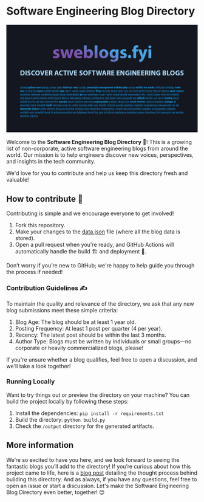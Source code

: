 # Software Engineering Blog Directory

![Repo Banner](imgs/sweblogs_banner.webp)

Welcome to the __Software Engineering Blog Directory__ 🙂! This is a growing list of non-corporate, active software engineering blogs from around the world. Our mission is to help engineers discover new voices, perspectives, and insights in the tech community.

We'd love for you to contribute and help us keep this directory fresh and valuable!

## How to contribute 🚀

Contributing is simple and we encourage everyone to get involved!

1. Fork this repository.
1. Make your changes to the [data.json](https://github.com/rtdev-com/swe-blog-directory/blob/main/data.json) file (where all the blog data is stored).
1. Open a pull request when you're ready, and GitHub Actions will automatically handle the build 🏗 and deployment 🚀.

Don’t worry if you’re new to GitHub; we're happy to help guide you through the process if needed!

### Contribution Guidelines ✍️

To maintain the quality and relevance of the directory, we ask that any new blog submissions meet these simple criteria:

1. Blog Age: The blog should be at least 1 year old.
1. Posting Frequency: At least 1 post per quarter (4 per year).
1. Recency: The latest post should be within the last 3 months.
1. Author Type: Blogs must be written by individuals or small groups—no corporate or heavily commercialized blogs, please!

If you're unsure whether a blog qualifies, feel free to open a discussion, and we'll take a look together!

### Running Locally

Want to try things out or preview the directory on your machine? You can build the project locally by following these steps:

1. Install the dependencies: `pip install -r requirements.txt`
1. Build the directory: `python build.py`
1. Check the `/output` directory for the generated artifacts.



## More information

We’re so excited to have you here, and we look forward to seeing the fantastic blogs you’ll add to the directory! If you’re curious about how this project came to life, here is a [blog post](https://romantaylor.com/directory-of-software-engineering-blogs/) detailing the thought process behind building this directory. And as always, if you have any questions, feel free to open an issue or start a discussion. Let's make the Software Engineering Blog Directory even better, together! 😊